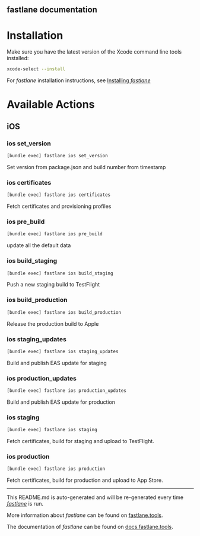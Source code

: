 fastlane documentation
----

# Installation

Make sure you have the latest version of the Xcode command line tools installed:

```sh
xcode-select --install
```

For _fastlane_ installation instructions, see [Installing _fastlane_](https://docs.fastlane.tools/#installing-fastlane)

# Available Actions

## iOS

### ios set_version

```sh
[bundle exec] fastlane ios set_version
```

Set version from package.json and build number from timestamp

### ios certificates

```sh
[bundle exec] fastlane ios certificates
```

Fetch certificates and provisioning profiles

### ios pre_build

```sh
[bundle exec] fastlane ios pre_build
```

update all the default data

### ios build_staging

```sh
[bundle exec] fastlane ios build_staging
```

Push a new staging build to TestFlight

### ios build_production

```sh
[bundle exec] fastlane ios build_production
```

Release the production build to Apple

### ios staging_updates

```sh
[bundle exec] fastlane ios staging_updates
```

Build and publish EAS update for staging

### ios production_updates

```sh
[bundle exec] fastlane ios production_updates
```

Build and publish EAS update for production

### ios staging

```sh
[bundle exec] fastlane ios staging
```

Fetch certificates, build for staging and upload to TestFlight.

### ios production

```sh
[bundle exec] fastlane ios production
```

Fetch certificates, build for production and upload to App Store.

----

This README.md is auto-generated and will be re-generated every time [_fastlane_](https://fastlane.tools) is run.

More information about _fastlane_ can be found on [fastlane.tools](https://fastlane.tools).

The documentation of _fastlane_ can be found on [docs.fastlane.tools](https://docs.fastlane.tools).
